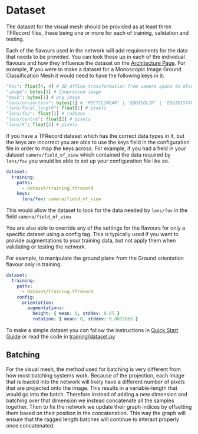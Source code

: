 # Dataset
The dataset for the visual mesh should be provided as at least three TFRecord files, these being one or more for each of training, validation and testing.

Each of the flavours used in the network will add requirements for the data that needs to be provided.
You can look these up in each of the individual flavours and how they influence the dataset on the [Architecture Page](./architecture.md).
For example, if you were to make a dataset for a Monoscopic Image Ground Classification Mesh it would need to have the following keys in it:

```python
"Hoc": float[4, 4] # 3D Affine transformation from camera space to observation space
"image": bytes[1] # Compressed image
"mask": bytes[1] # png image
"lens/projection": bytes[1] # 'RECTILINEAR' | 'EQUISOLID' | 'EQUIDISTANT'
"lens/focal_length": float[1] # pixels
"lens/fov": float[1] # radians
"lens/centre": float[2] # pixels
"lens/k": float[2] # pixels
```

If you have a TFRecord dataset which has the correct data types in it, but the keys are incorrect you are able to use the keys field in the configuration file in order to map the keys across.
For example, if you had a field in your dataset `camera/field_of_view` which contained the data required by `lens/fov` you would be able to set up your configuration file like so.
```yaml
dataset:
  training:
    paths:
      - dataset/training.tfrecord
    keys:
      lens/fov: camera/field_of_view
```
This would allow the dataset to look for the data needed by `lens/fov` in the field `camera/field_of_view`

You are also able to override any of the settings for the flavours for only a specific dataset using a config tag.
This is typically used if you want to provide augmentations to your training data, but not apply them when validating or testing the network.

For example, to manipulate the ground plane from the Ground orientation flavour only in training:

```yaml
dataset:
  training:
    paths:
      - dataset/training.tfrecord
    config:
      orientation:
        augmentations:
          height: { mean: 0, stddev: 0.05 }
          rotation: { mean: 0, stddev: 0.0872665 }
```

To make a simple dataset you can follow the instructions in [Quick Start Guide](quickstart.md) or read the code in [training/dataset.py](training/make_dataset.py)

## Batching
For the visual mesh, the method used for batching is very different from how most batching systems work.
Because of the projection, each image that is loaded into the network will likely have a different number of pixels that are projected onto the image.
This results in a variable-length that would go into the batch.
Therefore instead of adding a new dimension and batching over that dimension we instead concatenate all the samples together.
Then to fix the network we update their graph indices by offsetting them based on their position in the concatenation.
This way the graph will ensure that the ragged length batches will continue to interact properly once concatenated.
